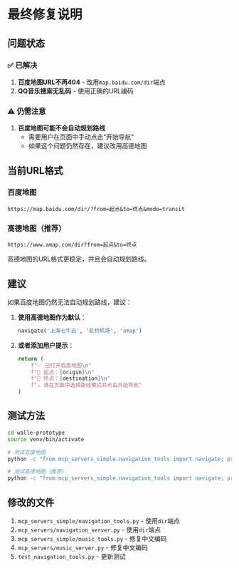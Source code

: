 # 最终修复说明

## 问题状态

### ✅ 已解决
1. **百度地图URL不再404** - 改用`map.baidu.com/dir`端点
2. **QQ音乐搜索无乱码** - 使用正确的URL编码

### ⚠️ 仍需注意
1. **百度地图可能不会自动规划路线**
   - 需要用户在页面中手动点击"开始导航"
   - 如果这个问题仍然存在，建议改用高德地图

## 当前URL格式

### 百度地图
```
https://map.baidu.com/dir/?from=起点&to=终点&mode=transit
```

### 高德地图（推荐）
```
https://www.amap.com/dir?from=起点&to=终点
```
高德地图的URL格式更稳定，并且会自动规划路线。

## 建议

如果百度地图仍然无法自动规划路线，建议：

1. **使用高德地图作为默认**：
   ```python
   navigate('上海七牛云', '虹桥机场', 'amap')
   ```

2. **或者添加用户提示**：
   ```python
   return (
       f"✅ 已打开百度地图\n"
       f"📍 起点：{origin}\n"
       f"📍 终点：{destination}\n"
       f"⚠️ 请在页面中选择路线模式并点击开始导航"
   )
   ```

## 测试方法

```bash
cd walle-prototype
source venv/bin/activate

# 测试百度地图
python -c "from mcp_servers_simple.navigation_tools import navigate; print(navigate('上海', '北京', 'baidu'))"

# 测试高德地图（推荐）
python -c "from mcp_servers_simple.navigation_tools import navigate; print(navigate('上海', '北京', 'amap'))"
```

## 修改的文件

1. `mcp_servers_simple/navigation_tools.py` - 使用`dir`端点
2. `mcp_servers/navigation_server.py` - 使用`dir`端点
3. `mcp_servers_simple/music_tools.py` - 修复中文编码
4. `mcp_servers/music_server.py` - 修复中文编码
5. `test_navigation_tools.py` - 更新测试

